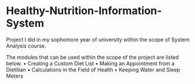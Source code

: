 # Healthy-Nutrition-Information-System


Project I did in my sophomore year of university within the scope of System Analysis course.

The modules that can be used within the scope of the project are listed below.
• Creating a Custom Diet List
• Making an Appointment from a Dietitian
• Calculations in the Field of Health
• Keeping Water and Sleep Meters
